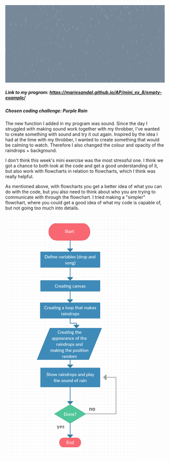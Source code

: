
![alt tag](https://github.com/MarieSandal/AP/blob/gh-pages/mini_ex_8/empty-example/2017-04-03%20(2).png)
##### Link to my program: https://mariesandal.github.io/AP/mini_ex_8/empty-example/

##### Chosen coding challenge: Purple Rain
The new function I added in my program was sound. Since the day I struggled with making sound work together with my throbber, I've wanted to create something with sound and try it out again. Inspired by the idea I had at the time with my throbber, I wanted to create something that would be calming to watch. Therefore I also changed the colour and opacity of the raindrops + background.

I don't think this week's mini exercise was the most stressful one. I think we got a chance to both look at the code and get a good understanding of it, but also work with flowcharts in relation to flowcharts, which I think was really helpful. 

As mentioned above, with flowcharts you get a better idea of what you can do with the code, but you also need to think about who you are trying to communicate with through the flowchart. I tried making a "simpler" flowchart, where you could get a good idea of what my code is capable of, but not going too much into details. 

![alt tag](https://github.com/MarieSandal/AP/blob/gh-pages/mini_ex_8/empty-example/2017-04-03%20(1).png)


